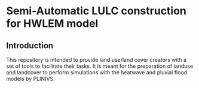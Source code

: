 # Semi-Automatic LULC construction for HWLEM model
## Introduction
This repository is intended to provide land use/land cover creators with a set of tools to facilitate their tasks. It is meant for the preparation of landuse and landcover to perform simulations with the heatwave and pluvial flood models by PLINIVS.
